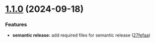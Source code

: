 # [1.1.0](https://github.com/joelbeedle/salsa/compare/v1.0.1...v1.1.0) (2024-09-18)


### Features

* **semantic release:** add required files for semantic release ([27fefaa](https://github.com/joelbeedle/salsa/commit/27fefaaf1b8b981d0555f6dc49985870b4f34390))
